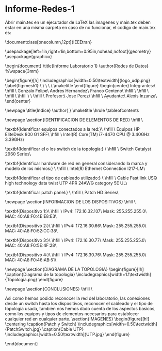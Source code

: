 # Informe-Redes-1
Abrir main.tex en un ejecutador de LaTeX
las imagenes y main.tex deben estar en una misma carpeta
en caso de no funcionar, el codigo de main.tex es:



\documentclass[onecolumn,12pt]{IEEEtran}

\usepackage[left=1in,right=1in,bottom=0.95in,nohead,nofoot]{geometry}
\usepackage{graphicx}

\begin{document}
\title{Informe Laboratorio 1}
\author{Redes de Datos}
%\vspace{3mm}

\begin{figure}[h]
\includegraphics[width=0.50\textwidth]{logo_udp.png}
\label{fig:mesh1}
\\
\\
\\
\\
\\
\maketitle
\end{figure}
\begin{center}
Integrantes:\\
\hfill \\
Gonzalo Felipe\\
Andres Hernandez\\
Franco Centeno\\
\hfill \\
\hfill \\
\hfill \\
\hfill \\
\\ \hfill \\
Profesor:\\
Jose Perez\\ \hfill \\
Ayudante:\\
Alexis Inzunza\\
\end{center}

\newpage
\title{Indice}
\author{ }
\maketitle
\hrule
\tableofcontents


\newpage
\section{IDENTIFICACION DE ELEMENTOS DE RED}
\hfill \\

\textbf{Identificar equipos conectados a la red:}\\ \hfill \\
Equipos HP EliteDesk 800 G1 SFF\\ \hfill \\
Intel(R) Core(TM) i7-4470 CPU @ 3.40GHz 3.39GHz\\

\textbf{Identificar el o los switch de la topología:} \\ \hfill \\
Switch Catalyst 2960 Series\\

\textbf{Identificar hardware de red en general considerando la marca y modelo de los mismos:} \\ \hfill \\
Intel(R) Ethernet Connection I217-LM\\

\textbf{Identificar el tipo de cableado utilizado:} \\ \hfill \\ 
Cable Fast link USQ high technology data twist UTP 4PR 24AWG category 5E UL\\

\textbf{Identificar patch panel:} \\ \hfill \\ 
Patch HD Series\\

\newpage
\section{INFORMACION DE LOS DISPOSITIVOS}
\hfill \\

\textbf{Dispositivo 1:}\\ \hfill \\
IPv4: 172.16.32.107\\
Mask: 255.255.255.0\\
MAC: 40:A8:F0:4E:E8:E3\\

\textbf{Dispositivo 2:}\\ \hfill \\
IPv4: 172.16.30.66\\
Mask: 255.255.255.0\\
MAC: 40:A8:F0:52:CC:38\\

\textbf{Dispositivo 3:}\\ \hfill \\
IPv4: 172.16.30.77\\
Mask: 255.255.255.0\\
MAC: 40:A8:F0:5E:4F:28\\

\textbf{Dispositivo 4:}\\ \hfill \\
IPv4: 172.16.30.76\\
Mask: 255.255.255.0\\
MAC: 40:A8:F0:46:AB:51\\

\newpage
\section{DIAGRAMA DE LA TOPOLOGIA}
\begin{figure}[!h]
\caption{Diagrama de la topologia}
\includegraphics[width=1.1\textwidth]{Topologia.png}
\end{figure}

\newpage
\section{CONCLUSIONES}
\hfill \\

Asi como hemos podido reconocer la red del laboratorio, las conexiones desde un switch hasta los dispositivos, reconocer el cableado y el tipo de topologia usada, tambien nos hemos dado cuenta de los aspectos basicos, como los equipos y tipos de elementos necesarios para establecer cualquier red en cualquier parte.
\section{IMAGENES}
\begin{figure}[h!]
\centering
\caption{Patch y Switch}
\includegraphics[width=0.50\textwidth]{PatchSwitch.jpg}
\caption{Cable UTP}
\includegraphics[width=0.50\textwidth]{UTP.jpg}
\end{figure}

\end{document} 
